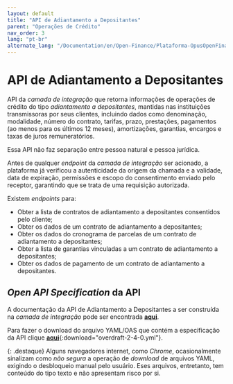 ```yaml
---
layout: default
title: "API de Adiantamento a Depositantes"
parent: "Operações de Crédito"
nav_order: 3
lang: "pt-br"
alternate_lang: "/Documentation/en/Open-Finance/Plataforma-OpusOpenFinance/apis/Adiantamento"
---
```


# API de Adiantamento a Depositantes

API da *camada de integração* que retorna informações de operações de crédito do tipo *adiantamento a depositantes*, mantidas nas instituições transmissoras por seus clientes, incluindo dados como denominação, modalidade, número do contrato, tarifas, prazo, prestações, pagamentos (ao menos para os últimos 12 meses), amortizações, garantias, encargos e taxas de juros remuneratórios.

Essa API não faz separação entre pessoa natural e pessoa jurídica.

Antes de qualquer *endpoint* da *camada de integração* ser acionado, a plataforma já verificou a autenticidade da origem da chamada e a validade, data de expiração, permissões e escopo do consentimento enviado pelo receptor, garantindo que se trata de uma requisição autorizada.

Existem *endpoints* para:

- Obter a lista de contratos de adiantamento a depositantes consentidos pelo cliente;
- Obter os dados de um contrato de adiantamento a depositantes;
- Obter os dados do cronograma de parcelas de um contrato de adiantamento a depositantes;
- Obter a lista de garantias vinculadas a um contrato de adiantamento a depositantes;
- Obter os dados de pagamento de um contrato de adiantamento a depositantes.

## *Open API Specification* da API

A documentação da API de Adiantamento a Depositantes a ser construída na *camada de integração* pode ser encontrada [**aqui**][API-Adiantamento].

Para fazer o download do arquivo YAML/OAS que contém a especificação da API clique [**aqui**](overdraft-2-4-0.yml){:download="overdraft-2-4-0.yml"}.

{: .destaque}
Alguns navegadores internet, como *Chrome*, ocasionalmente sinalizam como *não segura* a operação de *download* de arquivos YAML, exigindo o desbloqueio manual pelo usuário. Eses arquivos, entretanto, tem conteúdo do tipo texto e não apresentam risco por si.

[API-Adiantamento]: ../../../../swagger-ui/index.html?api=Adiantamento
